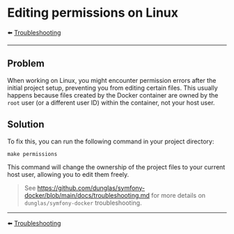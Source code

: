 # Editing permissions on Linux

⬅️ [Troubleshooting](../troubleshooting.md)

---

## Problem

When working on Linux, you might encounter permission errors after the initial project setup, preventing you from editing certain files. This usually happens because files created by the Docker container are owned by the `root` user (or a different user ID) within the container, not your host user.

## Solution

To fix this, you can run the following command in your project directory:

```shell
make permissions
```

This command will change the ownership of the project files to your current host user, allowing you to edit them freely.

> See https://github.com/dunglas/symfony-docker/blob/main/docs/troubleshooting.md for more details on `dunglas/symfony-docker` troubleshooting.

---

⬅️ [Troubleshooting](../troubleshooting.md)
